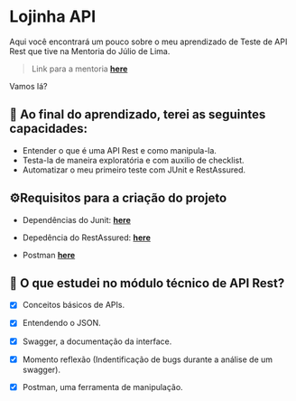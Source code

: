 # Lojinha API

Aqui você encontrará um pouco sobre o meu aprendizado de Teste de API Rest que tive na Mentoria do Júlio de Lima.


> Link para a mentoria **[here](https://www.juliodelima.com.br/mentoria/)**

Vamos lá? 

## 🧐 Ao final do aprendizado, terei as seguintes capacidades:

- Entender o que é uma API Rest e como manipula-la.
- Testa-la de maneira exploratória e com auxilio de checklist.
- Automatizar o meu primeiro teste com JUnit e RestAssured.

## ⚙️Requisitos para a criação do projeto

- Dependências do Junit: 
  **[here](https://mvnrepository.com/artifact/org.junit.jupiter/junit-jupiter-api/5.8.0-M1)**

- Depedência do RestAssured:
**[here](https://mvnrepository.com/artifact/io.rest-assured/rest-assured/4.4.0)**

- Postman
**[here](https://www.postman.com/downloads/)**



## 📌 O que estudei no módulo técnico de API Rest?
 
  - [x] Conceitos básicos de APIs.
  - [x] Entendendo o JSON.
  - [x] Swagger, a documentação da interface.
  - [x] Momento reflexão (Indentificação de bugs durante a análise de um swagger).
  - [x] Postman, uma ferramenta de manipulação.
   
